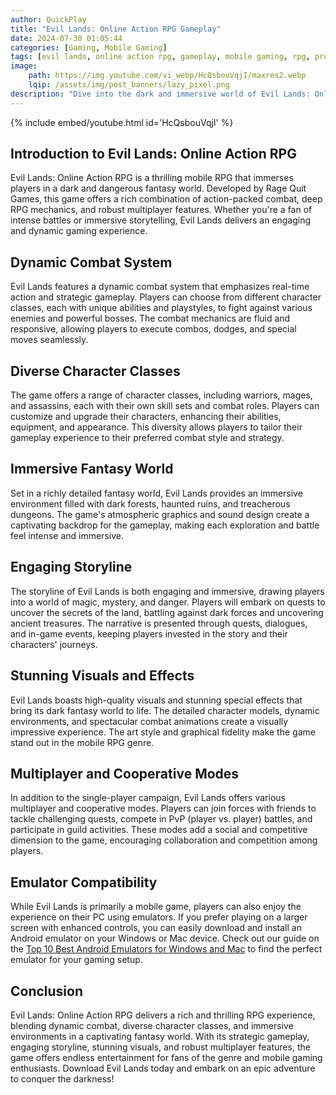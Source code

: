 ```yaml
---
author: QuickPlay
title: "Evil Lands: Online Action RPG Gameplay"
date: 2024-07-30 01:05:44
categories: [Gaming, Mobile Gaming]
tags: [evil lands, online action rpg, gameplay, mobile gaming, rpg, professional gamers, multiplayer rpg]
image: 
    path: https://img.youtube.com/vi_webp/HcQsbouVqjI/maxres2.webp
    lqip: /assets/img/post_banners/lazy_pixel.png
description: "Dive into the dark and immersive world of Evil Lands: Online Action RPG with its thrilling gameplay and multiplayer features."
---
```


{% include embed/youtube.html id='HcQsbouVqjI' %}

## Introduction to Evil Lands: Online Action RPG

Evil Lands: Online Action RPG is a thrilling mobile RPG that immerses players in a dark and dangerous fantasy world. Developed by Rage Quit Games, this game offers a rich combination of action-packed combat, deep RPG mechanics, and robust multiplayer features. Whether you're a fan of intense battles or immersive storytelling, Evil Lands delivers an engaging and dynamic gaming experience.

## Dynamic Combat System

Evil Lands features a dynamic combat system that emphasizes real-time action and strategic gameplay. Players can choose from different character classes, each with unique abilities and playstyles, to fight against various enemies and powerful bosses. The combat mechanics are fluid and responsive, allowing players to execute combos, dodges, and special moves seamlessly.

## Diverse Character Classes

The game offers a range of character classes, including warriors, mages, and assassins, each with their own skill sets and combat roles. Players can customize and upgrade their characters, enhancing their abilities, equipment, and appearance. This diversity allows players to tailor their gameplay experience to their preferred combat style and strategy.

## Immersive Fantasy World

Set in a richly detailed fantasy world, Evil Lands provides an immersive environment filled with dark forests, haunted ruins, and treacherous dungeons. The game's atmospheric graphics and sound design create a captivating backdrop for the gameplay, making each exploration and battle feel intense and immersive.

## Engaging Storyline

The storyline of Evil Lands is both engaging and immersive, drawing players into a world of magic, mystery, and danger. Players will embark on quests to uncover the secrets of the land, battling against dark forces and uncovering ancient treasures. The narrative is presented through quests, dialogues, and in-game events, keeping players invested in the story and their characters' journeys.

## Stunning Visuals and Effects

Evil Lands boasts high-quality visuals and stunning special effects that bring its dark fantasy world to life. The detailed character models, dynamic environments, and spectacular combat animations create a visually impressive experience. The art style and graphical fidelity make the game stand out in the mobile RPG genre.

## Multiplayer and Cooperative Modes

In addition to the single-player campaign, Evil Lands offers various multiplayer and cooperative modes. Players can join forces with friends to tackle challenging quests, compete in PvP (player vs. player) battles, and participate in guild activities. These modes add a social and competitive dimension to the game, encouraging collaboration and competition among players.

## Emulator Compatibility

While Evil Lands is primarily a mobile game, players can also enjoy the experience on their PC using emulators. If you prefer playing on a larger screen with enhanced controls, you can easily download and install an Android emulator on your Windows or Mac device. Check out our guide on the [Top 10 Best Android Emulators for Windows and Mac](https://quickplaymobile.github.io/posts/Top-10-Best-Android-Emulators-for-Windows-and-Mac/) to find the perfect emulator for your gaming setup.

## Conclusion

Evil Lands: Online Action RPG delivers a rich and thrilling RPG experience, blending dynamic combat, diverse character classes, and immersive environments in a captivating fantasy world. With its strategic gameplay, engaging storyline, stunning visuals, and robust multiplayer features, the game offers endless entertainment for fans of the genre and mobile gaming enthusiasts. Download Evil Lands today and embark on an epic adventure to conquer the darkness!
